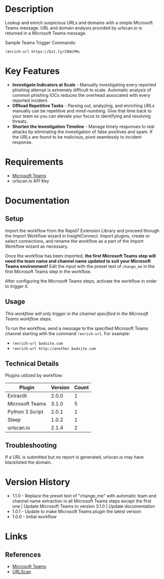 # Description

Lookup and enrich suspicious URLs and domains with a simple Microsoft Teams message. URL and domain analysis provided by urlscan.io is returned in a Microsoft Teams message.

Sample Teams Trigger Commands:

`!enrich-url https://bit.ly/39HoYMu`

# Key Features

* **Investigate Indicators at Scale** - Manually investigating every reported phishing attempt is extremely difficult to scale. Automatic analysis of common phishing IOCs reduces the overhead associated with every reported incident.
* **Offload Repetitive Tasks** - Parsing out, analyzing, and enriching URLs manually can be repetitive and mind-numbing. Give that time back to your team so you can elevate your focus to identifying and resolving threats.
* **Shorten the Investigation Timeline** - Manage timely responses to real attacks by eliminating the investigation of false positives and spam. If the URLs are found to be malicious, pivot seamlessly to incident response.

# Requirements

* [Microsoft Teams](https://insightconnect.help.rapid7.com/docs/microsoft-teams)
* urlscan.io API Key

# Documentation

## Setup

Import the workflow from the Rapid7 Extension Library and proceed through the Import Workflow wizard in InsightConnect. Import plugins, create or select connections, and rename the workflow as a part of the Import Workflow wizard as necessary.

Once the workflow has been imported, **the first Microsoft Teams step will need the team name and channel name updated to suit your Microsoft Teams environment!** Edit the input with the preset text of `change_me` in the first Microsoft Teams step in the workflow.

After configuring the Microsoft Teams steps, activate the workflow in order to trigger it.

## Usage

*This workflow will only trigger in the channel specified in the Microsoft Teams workflow steps.*

To run the workflow, send a message to the specified Microsoft Teams channel starting with the command `!enrich-url`.
For example:
* `!enrich-url badsite.com`
* `!enrich-url http://another.badsite.com`

## Technical Details

Plugins utilized by workflow:

|Plugin|Version|Count|
|----|----|--------|
|ExtractIt|2.0.0|1|
|Microsoft Teams|3.1.0|5|
|Python 3 Script|2.0.1|1|
|Sleep|1.0.2|1|
|urlscan.io|2.1.4|2|

## Troubleshooting

If a URL is submitted but no report is generated, urlscan.io may have blacklisted the domain.

# Version History

* 1.1.0 - Replace the preset text of "change_me" with automatic team and channel name extraction in all Microsoft Teams steps except the first one | Update Microsoft Teams to version 3.1.0 | Update documentation
* 1.0.1 - Update to make Microsoft Teams plugin the latest version
* 1.0.0 - Initial workflow

# Links

## References

* [Microsoft Teams](https://products.office.com/en-US/microsoft-teams/group-chat-software)
* [URLScan](https://urlscan.io)

